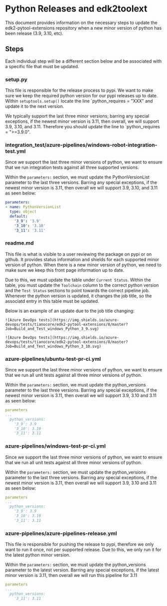 # Python Releases and edk2toolext

This document provides information on the necessary steps to update the
edk2-pytool-extensions repository when a new minor version of python has been
release (3.9, 3.10, etc).

## Steps

Each individual step will be a different section below and be associated with a
specific file that must be updated.

### setup.py

This file is responsible for the release process to pypi. We want to make sure
we keep the required python version for our pypi releases up to date.
Within `setuptools.setup()` locate the line `python_requires = "XXX" and
update it to the next version.

We typically support the last three minor versions; barring any special
exceptions, if the newest minor version is 3.11, then overall, we will
support 3.9, 3.10, and 3.11. Therefore you should update the line to
`python_requires = ">=3.9.0".

### integration_test/azure-pipelines/windows-robot-integration-test.yml

Since we support the last three minor versions of python, we want to ensure
that we run integration tests against all three supported versions.

Within the `parameters:` section, we must update the PythonVersionList
parameter to the last three versions. Barring any special exceptions, if the
newest minor version is 3.11, then overall we will support 3.9, 3.10, and 3.11
as seen below:

```yaml
parameters:
- name: PythonVersionList
  type: object
  default:
    '3_9': '3.9'
    '3_10': '3.10'
    '3_11': '3.11'
```

### readme.md

This file is what is visible to a user reviewing the package on pypi or on
github. It provides status information and shields for each supported minor
version of python. When there is a new minor version of python, we need to make
sure we keep this front page information up to date.

Due to this, we must update the table under `Current Status`. Within the table,
you must update the `Toolchain` column to the correct python version and the
`Test Status` sections to point towards the correct pipeline job. Whenever the
python version is updated, it changes the job title, so the associatd entry in
this table must be updated.

Below is an example of an update due to the job title changing:

`![Azure DevOps tests](https://img.shields.io/azure-devops/tests/tianocore/edk2-pytool-extensions/8/master?Job=Build_and_Test_windows_Python_3_9.svg)`

`![Azure DevOps tests](https://img.shields.io/azure-devops/tests/tianocore/edk2-pytool-extensions/8/master?Job=Build_and_Test_windows_Python_3_10.svg)`

### azure-pipelines/ubuntu-test-pr-ci.yml

Since we support the last three minor versions of python, we want to ensure
that we run all unit tests against all three minor versions of python.

Within the `parameters:` section, we must update the python_versions parameter
to the last three versions. Barring any special exceptions, if the newest minor
version is 3.11, then overall we will support 3.9, 3.10 and 3.11 as seen below:

```yaml
parameters
...
  python_versions:
    '3_9': 3.9
    '3_10': 3.10
    '3_11': 3.11
```

### azure-pipelines/windows-test-pr-ci.yml

Since we support the last three minor versions of python, we want to ensure
that we run all unit tests against all three minor versions of python.

Within the `parameters:` section, we must update the python_versions parameter
to the last three versions. Barring any special exceptions, if the newest minor
version is 3.11, then overall we will support 3.9, 3.10 and 3.11 as seen below:

```yaml
parameters
...
  python_versions:
    '3_9': 3.9
    '3_10': 3.10
    '3_11': 3.11
```

### azure-pipelines/azure-pipelines-release.yml

This file is responsible for pushing the release to pypi, therefore we only
want to run it once, not per supported release. Due to this, we only run it for
the latest python minor version.

Within the `parameters:` section, we must update the python_versions parameter
to the latest version. Barring any special exceptions, if the latest minor
version is 3.11, then overall we will run this pipeline for 3.11

```yaml
parameters
...
  python_versions:
    '3_11': 3.11
```
